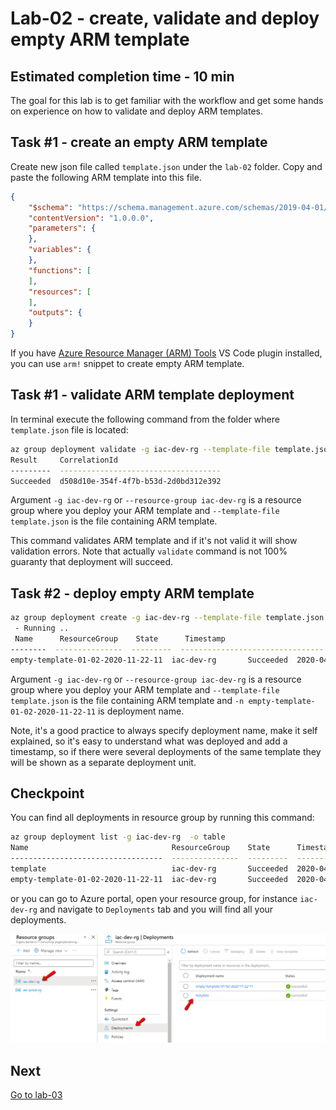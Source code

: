 # Lab-02 - create, validate and deploy empty ARM template

## Estimated completion time - 10 min

The goal for this lab is to get familiar with the workflow and get some hands on experience on how to validate and deploy ARM templates.

## Task #1 - create an empty ARM template

Create new json file called `template.json` under the `lab-02` folder. Copy and paste the following ARM template into this file.

```json
{
    "$schema": "https://schema.management.azure.com/schemas/2019-04-01/deploymentTemplate.json#",
    "contentVersion": "1.0.0.0",
    "parameters": {  
    },
    "variables": {  
    },
    "functions": [  
    ],
    "resources": [  
    ],
    "outputs": {  
    }
}
```

If you have [Azure Resource Manager (ARM) Tools](https://marketplace.visualstudio.com/items?itemName=msazurermtools.azurerm-vscode-tools) VS Code plugin installed, you can use `arm!` snippet to create empty ARM template.

## Task #1 - validate ARM template deployment

In terminal execute the following command from the folder where `template.json` file is located:

```bash
az group deployment validate -g iac-dev-rg --template-file template.json -o table
Result     CorrelationId
---------  ------------------------------------
Succeeded  d508d10e-354f-4f7b-b53d-2d0bd312e392
```

Argument `-g iac-dev-rg` or `--resource-group iac-dev-rg` is a resource group where you deploy your ARM template and `--template-file template.json` is the file containing ARM template.

This command validates ARM template and if it's not valid it will show validation errors. Note that actually `validate` command is not 100% guaranty that deployment will succeed.

## Task #2 - deploy empty ARM template

```bash
az group deployment create -g iac-dev-rg --template-file template.json -n empty-template-01-02-2020-11-22-11 -o table
 - Running ..
 Name      ResourceGroup    State      Timestamp                         Mode
--------  ---------------  ---------  --------------------------------  -----------
empty-template-01-02-2020-11-22-11  iac-dev-rg       Succeeded  2020-04-11T20:58:51.354583+00:00  Incremental
```

Argument `-g iac-dev-rg` or `--resource-group iac-dev-rg` is a resource group where you deploy your ARM template and `--template-file template.json` is the file containing ARM template and `-n empty-template-01-02-2020-11-22-11` is deployment name.

Note, it's a good practice to always specify deployment name, make it self explained, so it's easy to understand what was deployed and add a timestamp, so if there were several deployments of the same template they will be shown as a separate deployment unit.

## Checkpoint

You can find all deployments in resource group by running this command:

```bash
az group deployment list -g iac-dev-rg  -o table
Name                                ResourceGroup    State      Timestamp                         Mode       
----------------------------------  ---------------  ---------  --------------------------------  -----------
template                            iac-dev-rg       Succeeded  2020-04-11T20:54:06.360836+00:00  Incremental
empty-template-01-02-2020-11-22-11  iac-dev-rg       Succeeded  2020-04-11T20:58:51.354583+00:00  Incremental
```

or you can go to Azure portal, open your resource group, for instance `iac-dev-rg` and navigate to `Deployments` tab and you will find all your deployments.

![deployments](img/deployments.png)

## Next

[Go to lab-03](../lab-03/readme.md)